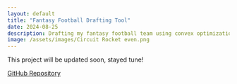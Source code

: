```yaml
---
layout: default
title: "Fantasy Football Drafting Tool"
date: 2024-08-25
description: Drafting my fantasy football team using convex optimization
image: /assets/images/Circuit Rocket even.png
---
```

This project will be updated soon, stayed tune!

[GitHub Repository](https://github.com/markparal/FantasyFootballDraft)
